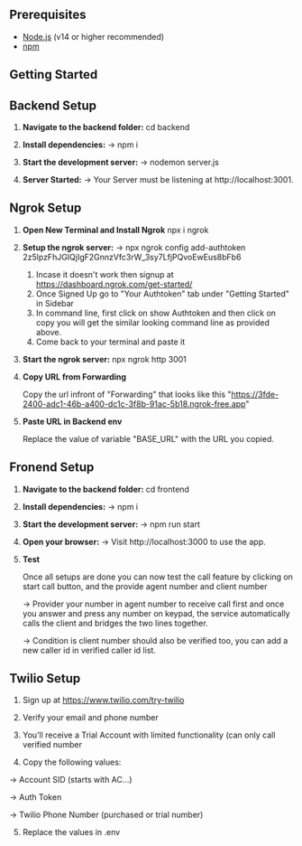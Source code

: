 ## Prerequisites

- [Node.js](https://nodejs.org/) (v14 or higher recommended)
- [npm](https://www.npmjs.com/)

## Getting Started

## Backend Setup

1. **Navigate to the backend folder:**
   cd backend

2. **Install dependencies:**
   -> npm i

3. **Start the development server:**
   -> nodemon server.js

4. **Server Started:**
   -> Your Server must be listening at http://localhost:3001.

## Ngrok Setup

1. **Open New Terminal and Install Ngrok**
   npx i ngrok

2. **Setup the ngrok server:**
   -> npx ngrok config add-authtoken 2z5lpzFhJGIQjIgF2GnnzVfc3rW_3sy7LfjPQvoEwEus8bFb6

   1. Incase it doesn't work then signup at https://dashboard.ngrok.com/get-started/
   2. Once Signed Up go to "Your Authtoken" tab under "Getting Started" in Sidebar
   3. In command line, first click on show Authtoken and then click on copy you will get the similar looking command line as provided above.
   4. Come back to your terminal and paste it

3. **Start the ngrok server:**
   npx ngrok http 3001

4. **Copy URL from Forwarding**

   Copy the url infront of "Forwarding" that looks like this
   "https://3fde-2400-adc1-46b-a400-dc1c-3f8b-91ac-5b18.ngrok-free.app"

5. **Paste URL in Backend env**

   Replace the value of variable "BASE_URL" with the URL you copied.

## Fronend Setup

1. **Navigate to the backend folder:**
   cd frontend

2. **Install dependencies:**
   -> npm i

3. **Start the development server:**
   -> npm run start

4. **Open your browser:**
   -> Visit http://localhost:3000 to use the app.

5. **Test**

   Once all setups are done you can now test the call feature by clicking on start call button, and the provide agent number and client number

   -> Provider your number in agent number to receive call first and once you answer and press any number on keypad, the service automatically calls the client and bridges the two lines together.

   -> Condition is client number should also be verified too, you can add a new caller id in verified caller id list.

## Twilio Setup

1. Sign up at https://www.twilio.com/try-twilio

2. Verify your email and phone number

3. You’ll receive a Trial Account with limited functionality (can only call verified number

4. Copy the following values:

-> Account SID (starts with AC...)

-> Auth Token

-> Twilio Phone Number (purchased or trial number)

5. Replace the values in .env
